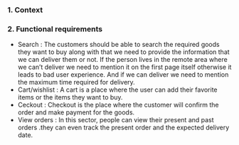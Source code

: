 ### 1. Context

### 2. Functional requirements
- Search :
The customers should be able to search the required goods they want to buy along with that we need to provide the information that we can deliver them or not.
If the person lives in the remote area where we can’t deliver we need to mention it on the first page itself otherwise it leads to bad user experience.
And if we can deliver we need to mention the maximum time required for delivery.
- Cart/wishlist :
A cart is a place where the user can add their favorite items or the items they want to buy.
- Ceckout : 
Checkout is the place where the customer will confirm the order and make payment for the goods.
- View orders :
In this sector, people can view their present and past orders .they can even track the present order and the expected delivery date.


